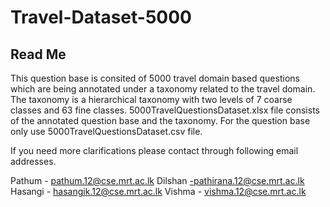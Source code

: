 # Travel-Dataset-5000

Read Me
--------------------------------------------------------------
This question base is consited of 5000 travel domain based questions which are being annotated under a taxonomy related to the travel domain. 
The taxonomy is a hierarchical taxonomy with two levels of 7 coarse classes and 63 fine classes. 
5000TravelQuestionsDataset.xlsx file consists of the annotated question base and the taxonomy. 
For the question base only use 5000TravelQuestionsDataset.csv file. 

If you need more clarifications please contact through following email addresses.

Pathum - pathum.12@cse.mrt.ac.lk 
Dilshan -pathirana.12@cse.mrt.ac.lk 
Hasangi - hasangik.12@cse.mrt.ac.lk
Vishma -  vishma.12@cse.mrt.ac.lk
